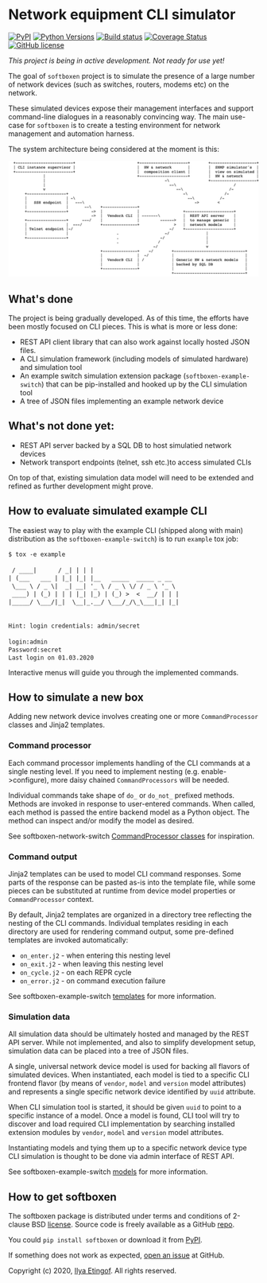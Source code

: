 
# Network equipment CLI simulator

[![PyPI](https://img.shields.io/pypi/v/softboxen.svg?maxAge=1800)](https://pypi.org/project/softboxen)
[![Python Versions](https://img.shields.io/pypi/pyversions/softboxen.svg)](https://pypi.org/project/softboxen/)
[![Build status](https://travis-ci.org/etingof/softboxen.svg?branch=master)](https://secure.travis-ci.org/etingof/softboxen)
[![Coverage Status](https://img.shields.io/codecov/c/github/etingof/softboxen.svg)](https://codecov.io/github/etingof/softboxen)
[![GitHub license](https://img.shields.io/badge/license-BSD-blue.svg)](https://raw.githubusercontent.com/etingof/softboxen/master/LICENSE.rst)

*This project is being in active development. Not ready for use yet!*

The goal of `softboxen` project is to simulate the presence of a large number
of network devices (such as switches, routers, modems etc) on the network.

These simulated devices expose their management interfaces and support
command-line dialogues in a reasonably convincing way. The main use-case
for `softboxen` is to create a testing environment for network management
and automation harness.

The system architecture being considered at the moment is this:

![system architecture](docs/arch.png)

## What's done

The project is being gradually developed. As of this time, the efforts have
been mostly focused on CLI pieces. This is what is more or less done:

* REST API client library that can also work against locally hosted JSON
  files.
* A CLI simulation framework (including models of simulated hardware) and
  simulation tool
* An example switch simulation extension package (`softboxen-example-switch`)
  that can be pip-installed and hooked up by the CLI simulation tool
* A tree of JSON files implementing an example network device

## What's not done yet:

* REST API server backed by a SQL DB to host simulatied network devices
* Network transport endpoints (telnet, ssh etc.)to access simulated CLIs

On top of that, existing simulation data model will need to be extended
and refined as further development might prove.

## How to evaluate simulated example CLI

The easiest way to play with the example CLI (shipped along with main) distribution
as the `softboxen-example-switch`) is to run `example` tox job:

    $ tox -e example
    
     / ____|      / _| | | |
    | (___   ___ | |_| |_| |__   _____  _____ _ __
     \___ \ / _ \|  _| __| '_ \ / _ \ \/ / _ \ '_ \
     ____) | (_) | | | |_| |_) | (_) >  <  __/ | | |
    |_____/ \___/|_|  \__|_.__/ \___/_/\_\___|_| |_|
    
    
    Hint: login credentials: admin/secret
    
    login:admin
    Password:secret
    Last login on 01.03.2020

Interactive menus will guide you through the implemented commands.

## How to simulate a new box

Adding new network device involves creating one or more `CommandProcessor`
classes and Jinja2 templates.

### Command processor

Each command processor implements handling of the CLI commands at a single
nesting level. If you need to implement nesting (e.g. enable->configure), more
daisy chained `CommandProcessors` will be needed.

Individual commands take shape of `do_` or `do_not_` prefixed methods. Methods
are invoked in response to user-entered commands. When called, each method is
passed the entire backend model as a Python object. The method can inspect
and/or modify the model as desired.

See  softboxen-network-switch [CommandProcessor classes](https://github.com/etingof/softboxen/blob/master/examples/softboxen-example-switch/softboxen_example_switch/main.py#L12)
for inspiration.

### Command output

Jinja2 templates can be used to model CLI command responses. Some parts of the
response can be pasted as-is into the template file, while some pieces can be
substituted at runtime from device model properties or `CommandProcessor`
context.

By default, Jinja2 templates are organized in a directory tree reflecting
the nesting of the CLI commands. Individual templates residing in each
directory are used for rendering command output, some pre-defined templates
are invoked automatically:

* `on_enter.j2` - when entering this nesting level
* `on_exit.j2` - when leaving this nesting level
* `on_cycle.j2` - on each REPR cycle
* `on_error.j2` - on command execution failure

See softboxen-example-switch [templates](https://github.com/etingof/softboxen/tree/master/examples/softboxen-example-switch/softboxen_example_switch/templates/example/switch/1)
for more information.

### Simulation data

All simulation data should be ultimately hosted and managed by the REST API
server. While not implemented, and also to simplify development setup,
simulation data can be placed into a tree of JSON files.

A single, universal network device model is used for backing all flavors of
simulated devices. When instantiated, each model is tied to a specific CLI
frontend flavor (by means of `vendor`, `model` and `version` model attributes)
and represents a single specific network device identified by `uuid` attribute.

When CLI simulation tool is started, it should be given `uuid` to point to a
specific instance of a model. Once a model is found, CLI tool will try
to discover and load required CLI implementation by searching installed
extension modules by `vendor`, `model` and `version` model attributes.

Instantiating models and tying them up to a specific network device type
CLI simulation is thought to be done via admin interface of REST API.

See softboxen-example-switch [models](https://github.com/etingof/softboxen/tree/master/examples/models)
for more information.

## How to get softboxen

The softboxen package is distributed under terms and conditions of 2-clause
BSD [license](https://github.com/etingof/softboxen/LICENSE.rst). Source code is freely
available as a GitHub [repo](https://github.com/etingof/softboxen).

You could `pip install softboxen` or download it from [PyPI](https://pypi.org/project/softboxen).

If something does not work as expected, 
[open an issue](https://github.com/etingof/softboxen/issues) at GitHub.

Copyright (c) 2020, [Ilya Etingof](mailto:etingof@gmail.com). All rights reserved.
